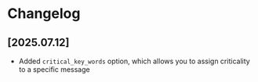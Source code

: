 
# Changelog

## [2025.07.12]
* Added `critical_key_words` option, which allows you to assign criticality to a specific message
